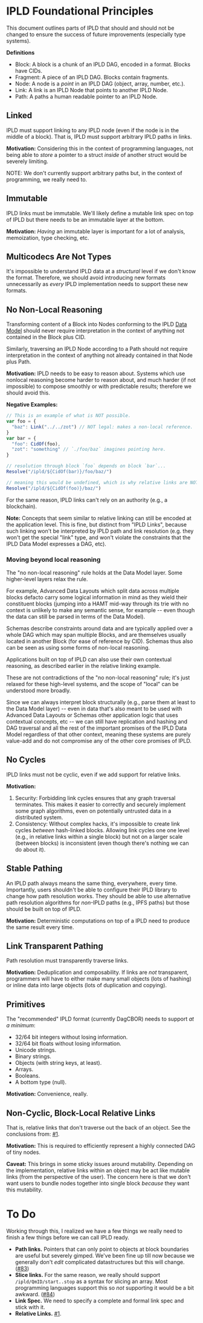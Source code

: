 # IPLD Foundational Principles

This document outlines parts of IPLD that should and should not be changed to
ensure the success of future improvements (especially type systems).

**Definitions**

* Block: A block is a chunk of an IPLD DAG, encoded in a format. Blocks have CIDs.
* Fragment: A piece of an IPLD DAG. Blocks contain fragments.
* Node: A node is a *point* in an IPLD DAG (object, array, number, etc.).
* Link: A link is an IPLD Node that points to another IPLD Node.
* Path: A paths a human readable pointer to an IPLD Node.

## Linked

IPLD must support linking to any IPLD node (even if the node is in the middle of
a block). That is, IPLD must support arbitrary IPLD paths in links.

**Motivation:** Considering this in the context of programming languages, not
being able to *store* a pointer to a struct *inside* of another struct would be
severely limiting.

NOTE: We don't currently support arbitrary paths but, in the context of
programming, we really need to.

## Immutable

IPLD links must be immutable. We'll likely define a mutable link spec on top of
IPLD but there needs to be an immutable layer at the bottom.

**Motivation:** *Having* an immutable layer is important for a lot of analysis,
memoization, type checking, etc.

## Multicodecs Are Not Types

It's impossible to understand IPLD data at a *structural* level if we don't know
the format. Therefore, we should avoid introducing new formats unnecessarily as
*every* IPLD implementation needs to support these new formats.

## No Non-Local Reasoning

Transforming content of a Block into Nodes conforming to the IPLD
[Data Model](./data-model-layer/data-model.md) should never require
interpretation in the context of anything not contained in the Block plus CID.

Similarly, traversing an IPLD Node according to a Path should not require
interpretation in the context of anything not already contained in that Node plus Path.

**Motivation:** IPLD needs to be easy to reason about.  Systems which use
nonlocal reasoning become harder to reason about, and much harder (if not
impossible) to compose smoothly or with predictable results; therefore we
should avoid this.

**Negative Examples:**

```javascript
// This is an example of what is NOT possible.
var foo = {
  "baz": Link("../../zot") // NOT legal: makes a non-local reference.
}
var bar = {
  "foo": CidOf(foo),
  "zot": "something" // `./foo/baz` imagines pointing here.
}

// resolution through block `foo` depends on block `bar`...
Resolve("/ipld/${CidOf(bar)}/foo/baz/")

// meaning this would be undefined, which is why relative links are NOT allowed:
Resolve("/ipld/${CidOf(foo)}/baz/")
```

For the same reason, IPLD links can't rely on an authority (e.g., a blockchain).

**Note:** Concepts that seem similar to relative linking can still be encoded
at the application level.  This is fine, but distinct from "IPLD Links", because
such linking won't be interpreted by IPLD path and link resolution (e.g. they
won't get the special "link" type, and won't violate the constraints that the
IPLD Data Model expresses a DAG, etc).

### Moving beyond local reasoning

The "no non-local reasoning" rule holds at the Data Model layer.
Some higher-level layers relax the rule.

For example, Advanced Data Layouts which split data across multiple blocks
defacto carry some logical information in mind as they wield their constituent
blocks (jumping into a HAMT mid-way through its trie with no context is unlikely
to make any semantic sense, for example -- even though the data can still be
parsed in terms of the Data Model).

Schemas describe constraints around data and are typically applied over
a whole DAG which may span multiple Blocks, and are themselves usually
located in another Block (for ease of reference by CID).  Schemas thus also
can be seen as using some forms of non-local reasoning.

Applications built on top of IPLD can also use their own contextual reasoning,
as described earlier in the relative linking example.

These are not contradictions of the "no non-local reasoning" rule; it's just
relaxed for these high-level systems, and the scope of "local" can be
understood more broadly.

Since we can always interpret block structurally (e.g., parse them at least to
the Data Model layer) -- even in data that's also meant to be used with
Advanced Data Layouts or Schemas other application logic that uses contextual
concepts, etc -- we can still have replication and hashing and DAG traversal
and all the rest of the important promises of the IPLD Data Model regardless of
that other context, meaning these systems are purely value-add and do not
compromise any of the other core promises of IPLD.

## No Cycles

IPLD links must not be cyclic, even if we add support for relative links.

**Motivation:**

1. Security: Forbidding link cycles ensures that any graph traversal terminates.
   This makes it easier to correctly and securely implement some graph
   algorithms, even on potentially untrusted data in a distributed system.
2. Consistency: Without complex hacks, it's impossible to create link cycles
   *between* hash-linked blocks. Allowing link cycles one one level (e.g., in
   relative links within a single block) but not on a larger scale (between
   blocks) is inconsistent (even though there's nothing we can do about it).

## Stable Pathing

An IPLD path always means the same thing, everywhere, every time. Importantly,
users shouldn't be able to configure their IPLD library to change how path
resolution works. They should be able to use alternative path resolution
algorithms for *non*-IPLD paths (e.g., IPFS paths) but those should be built
on top of IPLD.

**Motivation:** Deterministic computations on top of a IPLD need to produce the
same result every time.

## Link Transparent Pathing

Path resolution must transparently traverse links.

**Motivation:** Deduplication and composability. If links are *not* transparent,
programmers will have to either make many small objects (lots of hashing) or
inline data into large objects (lots of duplication and copying).

## Primitives

The "recommended" IPLD format (currently DagCBOR) needs to support *at a minimum*:

* 32/64 bit integers without losing information.
* 32/64 bit floats without losing information.
* Unicode strings.
* Binary strings.
* Objects (with string keys, at least).
* Arrays.
* Booleans.
* A bottom type (null).

**Motivation:** Convenience, really.

## Non-Cyclic, Block-Local Relative Links

That is, relative links that don't traverse out the back of an object. See the
conclusions from: [#1](https://github.com/ipld/specs/issues/1).

**Motivation:** This is required to efficiently represent a highly connected DAG
of tiny nodes.

**Caveat:** This brings in some sticky issues around mutability. Depending on
the implementation, relative links within an object may be act like mutable
links (from the perspective of the user). The concern here is that we don't want
users to bundle nodes together into single block *because* they want this
mutability.

# To Do

Working through this, I realized we have a few things we really need to finish a few things before we can
call IPLD ready.

* **Path links.** Pointers that can only point to objects at block boundaries
  are useful but severely gimped. We've been fine up till now because we
  generally don't *edit* complicated datastructures but this will change.
  ([#83](https://github.com/ipld/specs/issues/83))
* **Slice links.** For the same reason, we really should support
  `/ipld/QmID/start..stop` as a syntax for slicing an array. Most programming
  languages support this so *not* supporting it would be a bit awkward.
  ([#84](https://github.com/ipld/specs/issues/84))
* **Link Spec.** We need to specify a complete and formal link spec and stick
  with it.
* **Relative Links.** [#1](https://github.com/ipld/specs/issues/1).
